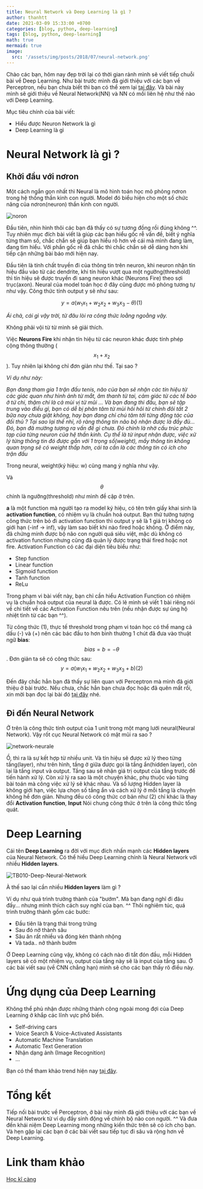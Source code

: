 ```yaml
---
title: Neural Network và Deep Learning là gì ?
author: thanhtt
date: 2021-03-09 15:33:00 +0700
categories: [blog, python, deep-learning]
tags: [blog, python, deep-learning]
math: true
mermaid: true
image:
  src: '/assets/img/posts/2018/07/neural-network.png'
---
```


Chào các bạn, hôm nay đẹp trời lại có thời gian rảnh mình sẽ viết tiếp chuỗi bài về Deep Learning. Như bài trước mình đã giới thiệu với các bạn về Perceptron, nếu bạn chưa biết thì bạn có thể xem lại [tại đây](https://codetudau.com/deeplearning-perceptron-la-gi/).
Và bài này mình sẽ giới thiệu về Neural Network(NN) và NN có mối liên hệ như thế nào với Deep Learning.

Mục tiêu chính của bài viết:
* Hiểu được Neuron Network là gì
* Deep Learning là gì

# Neural Network là gì ?

## Khởi đầu với nơron
Một cách ngắn gọn nhất thì Neural là mô hình toán học mô phỏng nơron trong hệ thống thần kinh con người. Model đó biểu hiện cho một số chức năng của nơron(neuron) thần kinh con người.

![noron](/assets/img/posts/2018/06/noron.png)

Đầu tiên, nhìn hình thôi các bạn đã thấy có sự tương đồng rồi đúng không ^^. Tuy nhiên mục đích bài viết là giúp các bạn hiểu gốc rễ vấn đề, biết ý nghĩa từng tham số, chắc chắn sẽ giúp bạn hiểu rõ hơn về cái mà mình đang làm, đang tìm hiểu. Với phần gốc rễ đã chắc thì chắc chắn sẽ dễ dàng hơn khi tiếp cận những bài báo mới hiện nay.

Đầu tiên là tính chất truyền đi của thông tin trên neuron, khi neuron nhận tín hiệu đầu vào từ các dendrite, khi tín hiệu vượt qua một ngưỡng(threshold) thì tín hiệu sẽ được truyền đi sang neuron khác (Neurons Fire) theo sợi trục(axon). Neural của model toán học ở đây cũng được mô phỏng tương tự như vậy. Công thức tính output y sẽ như sau:

$$ y= a( w_{1}x_{1} + w_{2}x_{2} + w_{3}x_{3} -  \theta ) (1) $$

*Ái chà, cái gì vậy trời, từ đâu lòi ra công thức loằng ngoằng vậy.*

Không phải vội từ từ mình sẽ giải thích.

Việc **Neurons Fire** khi nhận tín hiệu từ các neuron khác được tính phép cộng thông thường ( $$ x_{1} + x_{2} $$ ). Tuy nhiên lại không chỉ đơn giản như thế. Tại sao ?

*Ví dụ như này:*

*Bạn đang tham gia 1 trận đấu tenis, não của bạn sẽ nhận các tín hiệu từ các giác quan như hình ảnh từ mắt, âm thanh từ tai, cảm giác từ các tế bào ở tứ chi, thậm chí là cả mùi vị từ mũi ... Và bạn đang thi đấu, bạn sẽ tập trung vào điều gì, bạn có dễ bị phân tâm từ mùi hôi hôi từ chính đôi tất 2 bữa nay chưa giặt không, hay bạn đang chỉ chú tâm tới từng động tác của đối thủ ?
Tại sao lại thế nhỉ, rõ ràng thông tin não bộ nhận được là đầy đủ... Đó, bạn đã mường tượng ra vấn đề gì chưa. Đó chính là nhờ cấu trúc phức tạp của từng neuron của hệ thần kinh.
Cụ thể là từ input nhận được, việc xử lý từng thông tin đó được gắn với 1 trọng số(weight), mấy thông tin không quan trọng sẽ có weight thấp hơn, cái ta cần là các thông tin có ích cho trận đấu*

Trong neural, weight(ký hiệu: w) cũng mang ý nghĩa như vậy.

Và  $$\theta$$ chính là ngưỡng(threshold) như mình đề cập ở trên.

**a** là một function mà người tạo ra model ký hiệu, có tên trên giấy khai sinh là **activation function**, có nhiệm vụ là chuẩn hoá output. Bạn thử tưởng tượng công thức trên bỏ đi activation function thì output y sẽ là 1 giá trị không có giới hạn (-inf -> inf), vậy làm sao biết khi nào fired hoặc không. Ở điểm này, đã chứng minh được bộ não con người quá siêu việt, mặc dù không có activation function nhưng cũng đã quản lý được trạng thái fired hoặc not fire. Activation Function có các đại diện tiêu biểu như:
* Step function
* Linear function
* Sigmoid function
* Tanh function
* ReLu

Trong phạm vi bài viết này, bạn chỉ cần hiểu Activation Function có nhiệm vụ là chuẩn hoá output của neural là được. Có lẽ mình sẽ viết 1 bài riêng nói về chi tiết về các Activation Function nêu trên (nếu nhận được sự ủng hộ nhiệt tình từ các bạn ^^).

Từ công thức (1), thực tế threshold trong phạm vi toán học có thể mang cả dấu (-) và (+) nên các bác đầu to hơn bình thường 1 chút đã đưa vào thuật ngữ **bias**: $$ bias = b = - \theta$$ . Đơn giản ta sẽ có công thức sau:
$$ y= a( w_{1}x_{1} + w_{2}x_{2} + w_{3}x_{3} + b ) (2) $$

Đến đây chắc hẳn bạn đã thấy sự liên quan với Perceptron mà mình đã giới thiệu ở bài trước. Nếu chưa, chắc hẳn bạn chưa đọc hoặc đã quên mất rồi, xin mời bạn đọc lại bài đó [tại đây](https://codetudau.com/deeplearning-perceptron-la-gi/) nhé.

## Đi đến Neural Network
Ở trên là công thức tính output của 1 unit trong một mạng lưới neural(Neural Network). Vậy rốt cục Neural Network có mặt mũi ra sao ?

![network-neurale](/assets/img/posts/2018/06/network-neurale.png)

Ồ, thì ra là sự kết hợp từ nhiều unit. Và tín hiệu sẽ được xử lý theo từng tầng(layer), như trên hình, tầng ở giữa được gọi là tầng ẩn(hidden layer), còn lại là tầng input và output.
Tầng sau sẽ nhận giá trị output của tầng trước để tiến hành xử lý. Còn xử lý ra sao là một chuyện khác, phụ thuộc vào từng bài toán mà công việc xử lý sẽ khác nhau. Và số lượng Hidden layer là không giới hạn, việc lựa chọn số tầng ẩn và cách xử lý ở mỗi tầng là chuyện không hề đơn giản. Nhưng đều có công thức cơ bản như (2) chỉ khác là thay đổi **Activation function**, **Input** Nói chung công thức ở trên là công thức tổng quát.


# Deep Learning

Cái tên **Deep Learning** ra đời với mục đích nhấn mạnh các **Hidden layers** của Neural Network. Có thể hiểu Deep Learning chính là Neural Network với nhiều **Hidden layers**.

![TB010-Deep-Neural-Network](/assets/img/posts/2018/06/TB010-Deep-Neural-Network.jpg)

À thế sao lại cần nhiều **Hidden layers** làm gì ?

Ví dụ như quá trình trưởng thành của "bướm". Mà bạn đang nghĩ đi đâu đấy... nhưng mình thích cách suy nghĩ của bạn. ^^ Thôi nghiêm túc, quá trình trưởng thành gồm các bước:
* Đầu tiên là trạng thái trong trứng
* Sau đó nở thành sâu
* Sâu ăn rất nhiều và đóng kén thành nhộng
* Và tada.. nở thành bướm

Ở Deep Learning cũng vậy, không có cách nào đi tắt đón đầu, mỗi Hidden layers sẽ có một nhiệm vụ, output của tầng này sẽ là input của tầng sau. Ở các bài viết sau (về CNN chẳng hạn) mình sẽ cho các bạn thấy rõ điều này.


# Ứng dụng của Deep Learning

Không thể phủ nhận được những thành công ngoài mong đợi của Deep Learning ở khắp các lĩnh vực phổ biến.

* Self-driving cars
* Voice Search & Voice-Activated Assistants
* Automatic Machine Translation
* Automatic Text Generation
* Nhận dạng ảnh (Image Recognition)
* ...

Bạn có thể tham khảo trend hiện nay [tại đây](https://medium.com/@vratulmittal/top-15-deep-learning-applications-that-will-rule-the-world-in-2018-and-beyond-7c6130c43b01).

# Tổng kết

Tiếp nối bài trước về Perceptron, ở bài này mình đã giới thiệu với các bạn về Neural Network từ ví dụ đầy sinh động về chính bộ não con người. ^^ Và đưa đến khái niệm Deep Learning mong những kiến thức trên sẽ có ích cho bạn. Và hẹn gặp lại các bạn ở các bài viết sau tiếp tục đi sâu và rộng hơn về Deep Learning.

# Link tham khảo

[Học kĩ càng](https://www.scaler.com/topics/what-is-deep-learning/)
